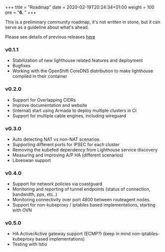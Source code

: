 +++
title = "Roadmap"
date = 2020-02-19T20:24:34+01:00
weight = 100
pre = "<b>6. </b>"
+++

This is a preliminary community roadmap, it's not written in stone, but it can serve
as a guideline about what's ahead.

Please see details of previous releases [here](../releases)

### v0.1.1

* Stabilization of new lighthouse related features and deployment
* Bugfixes
* Working with the OpenShift CoreDNS distribution to make lighthouse compiled in their container

### v0.2.0

* Support for Overlapping CIDRs
* Improve documentation and website
* (internal) start using Armada to deploy multiple clusters in CI
* Support for multiple cable engines, including wireguard

### v0.3.0

* Auto detecting NAT vs non-NAT scenarios.
* Supporting different ports for IPSEC for each cluster
* Removing the kubefed dependency from Lighthouse service discovery
* Measuring and improving A/P HA (different scenarios)
* Libreswan support

### v0.4.0 

* Support for network policies via coastguard
* Monitoring and reporting of tunnel endpoints (status of connection, bandwidth, pps, etc..)
* Monitoring connectivity over port 4800 between routeagent nodes.
* Support for non-kubeproxy / iptables based implementations, starting with OVN

### v0.5.0
* HA Active/Active gateway support (ECMP?) (keep in mind non-iptables-kubeproxy based implementations)
* Testing with Istio
